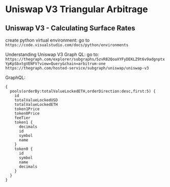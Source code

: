 # Uniswap V3 Triangular Arbitrage

## Uniswap V3 - Calculating Surface Rates

create python virtual environment: go to `https://code.visualstudio.com/docs/python/environments`

Understanding Uniswap V3 Graph QL:
go to:
`https://thegraph.com/explorer/subgraphs/5zvR82QoaXYFyDEKLZ9t6v9adgnptxYpKpSbxtgVENFV?view=Query&chain=arbitrum-one`
`https://thegraph.com/hosted-service/subgraph/uniswap/uniswap-v3`

GraphQL:

```
{
  pools(orderBy:totalValueLockedETH,orderDirection:desc,first:5) {
    id
    totalValueLockedUSD
    totalValueLockedETH
    token1Price
    token0Price
    feeTier
    token1 {
      decimals
      id
      symbol
      name
    }
    token0 {
      id
      symbol
      name
      decimals
    }
  }
}
```
